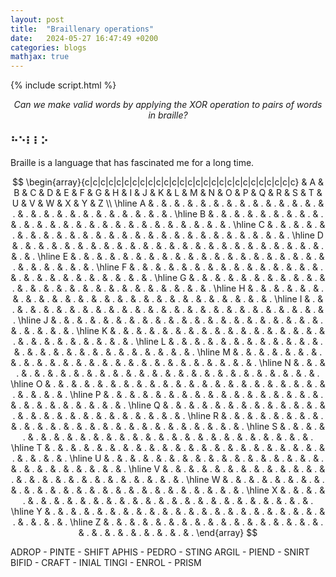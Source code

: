 ```yaml
---
layout: post
title:  "Braillenary operations"
date:   2024-05-27 16:47:49 +0200
categories: blogs
mathjax: true
---
```

{% include script.html %}

<p style="text-align: center;"><i>Can we make valid words by applying the XOR operation to pairs of words in braille?</i></p>

<h3>&#10259;&#10257;&#10247;&#10247;&#10261;</h3>

Braille is a language that has fascinated me for a long time.

$$
\begin{array}{c|c|c|c|c|c|c|c|c|c|c|c|c|c|c|c|c|c|c|c|c|c|c|c|c|c|c}
  & A & B & C & D & E & F & G & H & I & J & K & L & M & N & O & P & Q & R & S & T & U & V & W & X & Y & Z \\
\hline
A & . & . & . & . & . & . & . & . & . & . & . & . & . & . & . & . & . & . & . & . & . & . & . & . & . & .
\hline
B & . & . & . & . & . & . & . & . & . & . & . & . & . & . & . & . & . & . & . & . & . & . & . & . & . & .
\hline
C & . & . & . & . & . & . & . & . & . & . & . & . & . & . & . & . & . & . & . & . & . & . & . & . & . & .
\hline
D & . & . & . & . & . & . & . & . & . & . & . & . & . & . & . & . & . & . & . & . & . & . & . & . & . & .
\hline
E & . & . & . & . & . & . & . & . & . & . & . & . & . & . & . & . & . & . & . & . & . & . & . & . & . & .
\hline
F & . & . & . & . & . & . & . & . & . & . & . & . & . & . & . & . & . & . & . & . & . & . & . & . & . & .
\hline
G & . & . & . & . & . & . & . & . & . & . & . & . & . & . & . & . & . & . & . & . & . & . & . & . & . & .
\hline
H & . & . & . & . & . & . & . & . & . & . & . & . & . & . & . & . & . & . & . & . & . & . & . & . & . & .
\hline
I & . & . & . & . & . & . & . & . & . & . & . & . & . & . & . & . & . & . & . & . & . & . & . & . & . & .
\hline
J & . & . & . & . & . & . & . & . & . & . & . & . & . & . & . & . & . & . & . & . & . & . & . & . & . & .
\hline
K & . & . & . & . & . & . & . & . & . & . & . & . & . & . & . & . & . & . & . & . & . & . & . & . & . & .
\hline
L & . & . & . & . & . & . & . & . & . & . & . & . & . & . & . & . & . & . & . & . & . & . & . & . & . & .
\hline
M & . & . & . & . & . & . & . & . & . & . & . & . & . & . & . & . & . & . & . & . & . & . & . & . & . & .
\hline
N & . & . & . & . & . & . & . & . & . & . & . & . & . & . & . & . & . & . & . & . & . & . & . & . & . & .
\hline
O & . & . & . & . & . & . & . & . & . & . & . & . & . & . & . & . & . & . & . & . & . & . & . & . & . & .
\hline
P & . & . & . & . & . & . & . & . & . & . & . & . & . & . & . & . & . & . & . & . & . & . & . & . & . & .
\hline
Q & . & . & . & . & . & . & . & . & . & . & . & . & . & . & . & . & . & . & . & . & . & . & . & . & . & .
\hline
R & . & . & . & . & . & . & . & . & . & . & . & . & . & . & . & . & . & . & . & . & . & . & . & . & . & .
\hline
S & . & . & . & . & . & . & . & . & . & . & . & . & . & . & . & . & . & . & . & . & . & . & . & . & . & .
\hline
T & . & . & . & . & . & . & . & . & . & . & . & . & . & . & . & . & . & . & . & . & . & . & . & . & . & .
\hline
U & . & . & . & . & . & . & . & . & . & . & . & . & . & . & . & . & . & . & . & . & . & . & . & . & . & .
\hline
V & . & . & . & . & . & . & . & . & . & . & . & . & . & . & . & . & . & . & . & . & . & . & . & . & . & .
\hline
W & . & . & . & . & . & . & . & . & . & . & . & . & . & . & . & . & . & . & . & . & . & . & . & . & . & .
\hline
X & . & . & . & . & . & . & . & . & . & . & . & . & . & . & . & . & . & . & . & . & . & . & . & . & . & .
\hline
Y & . & . & . & . & . & . & . & . & . & . & . & . & . & . & . & . & . & . & . & . & . & . & . & . & . & .
\hline
Z & . & . & . & . & . & . & . & . & . & . & . & . & . & . & . & . & . & . & . & . & . & . & . & . & . & .
\end{array}
$$

ADROP - PINTE - SHIFT
APHIS - PEDRO - STING
ARGIL - PIEND - SNIRT
BIFID - CRAFT - INIAL
TINGI - ENROL - PRISM




